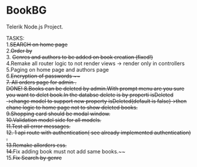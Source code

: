 # BookBG
Telerik Node.js Project.

TASKS: <br />
1.~~SEARCH on home page~~ <br />
2.~~Order by~~  <br />
3. ~~Genres and authors to be added on book creation (fixed!)~~ <br />
4.Remake all router logic to not render views -> render only in controllers <br />
5.Paging on home page and authors page  <br />
6.~~Encryption of passwords ~~ <br />
7. ~~All orders page for admin . <br /> DONE!~~
8.Books can be deleted by admin.With prompt menu are you sure you want to delet book.In the databse delete is by properti isDeleted <br />
->change model to support new property isDeleted(default is false)->then chane logic to home page not to show deleted books. <br />
9.Shopping card should be modal window. <br />
10.Validation model side for all models. <br />
11.Test all error messages. <br />
12. 1 api route with authentication( see already implemented authentication) . <br />
13.Remake allorders css.  <br />
14.~~Fix adding book must not add same books.~~  <br />
15.~~Fix Search by genre~~
